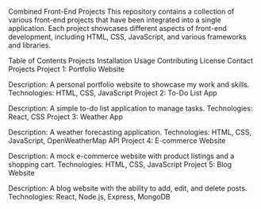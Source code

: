 Combined Front-End Projects
This repository contains a collection of various front-end projects that have been integrated into a single application. Each project showcases different aspects of front-end development, including HTML, CSS, JavaScript, and various frameworks and libraries.

Table of Contents
Projects
Installation
Usage
Contributing
License
Contact
Projects
Project 1: Portfolio Website

Description: A personal portfolio website to showcase my work and skills.
Technologies: HTML, CSS, JavaScript
Project 2: To-Do List App

Description: A simple to-do list application to manage tasks.
Technologies: React, CSS
Project 3: Weather App

Description: A weather forecasting application.
Technologies: HTML, CSS, JavaScript, OpenWeatherMap API
Project 4: E-commerce Website

Description: A mock e-commerce website with product listings and a shopping cart.
Technologies: HTML, CSS, JavaScript
Project 5: Blog Website

Description: A blog website with the ability to add, edit, and delete posts.
Technologies: React, Node.js, Express, MongoDB
